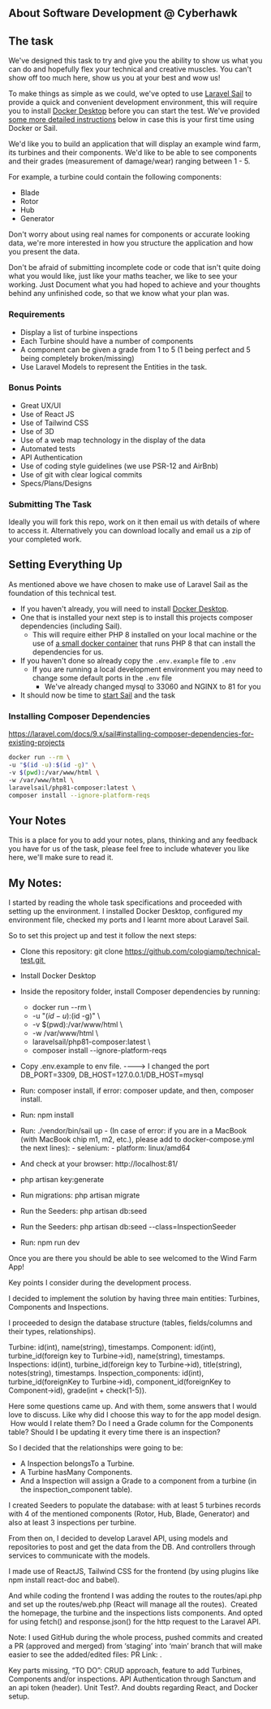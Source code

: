 ## About Software Development @ Cyberhawk

## The task
We've designed this task to try and give you the ability to show us what you can do and hopefully flex your technical and creative muscles. You can't show off too much here, show us you at your best and wow us!

To make things as simple as we could, we've opted to use [Laravel Sail](https://laravel.com/docs/8.x/sail) to provide a quick and convenient development environment, this will require you to install
[Docker Desktop](https://www.docker.com/products/docker-desktop) before you can start the test. We've provided [some more detailed instructions](#setting-everything-up) below in case this is your first time using Docker or Sail.

We'd like you to build an application that will display an example wind farm, its turbines and their components.
We'd like to be able to see components and their grades (measurement of damage/wear) ranging between 1 - 5.

For example, a turbine could contain the following components:
- Blade
- Rotor
- Hub
- Generator

Don't worry about using real names for components or accurate looking data, we're more interested in how you structure the application and how you present the data.

Don't be afraid of submitting incomplete code or code that isn't quite doing what you would like, just like your maths teacher, we like to see your working.
Just Document what you had hoped to achieve and your thoughts behind any unfinished code, so that we know what your plan was.

### Requirements
- Display a list of turbine inspections
- Each Turbine should have a number of components
- A component can be given a grade from 1 to 5 (1 being perfect and 5 being completely broken/missing)
- Use Laravel Models to represent the Entities in the task.

### Bonus Points
- Great UX/UI
- Use of React JS
- Use of Tailwind CSS
- Use of 3D
- Use of a web map technology in the display of the data
- Automated tests
- API Authentication
- Use of coding style guidelines (we use PSR-12 and AirBnb)
- Use of git with clear logical commits
- Specs/Plans/Designs

### Submitting The Task
Ideally you will fork this repo, work on it then email us with details of where to access it.
Alternatively you can download locally and email us a zip of your completed work.

## Setting Everything Up
As mentioned above we have chosen to make use of Laravel Sail as the foundation of this technical test.
- If you haven't already, you will need to install [Docker Desktop](https://www.docker.com/products/docker-desktop).
- One that is installed your next step is to install this projects composer dependencies (including Sail).
    - This will require either PHP 8 installed on your local machine or the use of [a small docker container](https://laravel.com/docs/8.x/sail#installing-composer-dependencies-for-existing-projects) that runs PHP 8 that can install the dependencies for us.
- If you haven't done so already copy the `.env.example` file to `.env`
    - If you are running a local development environment you may need to change some default ports in the `.env` file
        - We've already changed mysql to 33060 and NGINX to 81 for you
- It should now be time to [start Sail](https://laravel.com/docs/8.x/sail#starting-and-stopping-sail) and the task

### Installing Composer Dependencies
https://laravel.com/docs/9.x/sail#installing-composer-dependencies-for-existing-projects
```bash
docker run --rm \
-u "$(id -u):$(id -g)" \
-v $(pwd):/var/www/html \
-w /var/www/html \
laravelsail/php81-composer:latest \
composer install --ignore-platform-reqs
```

## Your Notes
This is a place for you to add your notes, plans, thinking and any feedback you have for us of the task, please feel free to include whatever you like here, we'll make sure to read it. 

## My Notes:


I started by reading the whole task specifications and proceeded with setting up the environment. I installed Docker Desktop, configured my environment file, checked my ports and I learnt more about Laravel Sail.

So to set this project up and test it follow the next steps:

- Clone this repository: git clone https://github.com/cologiamp/technical-test.git 
- Install Docker Desktop
- Inside the repository folder, install Composer dependencies by running:
    * docker run --rm \
    * -u "$(id -u):$(id -g)" \
    * -v $(pwd):/var/www/html \
    * -w /var/www/html \
    * laravelsail/php81-composer:latest \
    * composer install --ignore-platform-reqs

- Copy .env.example to env file. ----> I changed the port DB_PORT=3309, DB_HOST=127.0.0.1/DB_HOST=mysql 
- Run: composer install, if error: composer update, and then, composer install.
- Run: npm install
- Run: ./vendor/bin/sail up 
        - (In case of error: if you are in a MacBook (with MacBook chip m1, m2, etc.), please add to docker-compose.yml the next lines):
        -     selenium:
        -         platform: linux/amd64
- And check at your browser: http://localhost:81/
  
- php artisan key:generate
- Run migrations: php artisan migrate
- Run the Seeders: php artisan db:seed 
- Run the Seeders: php artisan db:seed --class=InspectionSeeder

- Run: npm run dev
  





Once you are there you should be able to see welcomed to the Wind Farm App!

Key points I consider during the development process.

I decided to implement the solution by having three main entities: Turbines, Components and Inspections.

I proceeded to design the database structure (tables, fields/columns and their types, relationships).

Turbine: id(int), name(string), timestamps.
Component: id(int), turbine_id(foreign key to Turbine->id), name(string), timestamps.
Inspections: id(int), turbine_id(foreign key to Turbine->id), title(string), notes(string), timestamps.
Inspection_components: id(int), turbine_id(foreignKey to Turbine->id), component_id(foreignKey to Component->id), grade(int + check(1-5)).

Here some questions came up. And with them, some answers that I would love to discuss. Like why did I choose this way to for the app model design.  How would I relate them? Do I need a Grade column for the Components table? Should I be updating it every time there is an inspection?

So I decided that the relationships were going to be:
- A Inspection belongsTo a Turbine.
- A Turbine hasMany Components.
- And a Inspection will assign a Grade to a component from a turbine (in the inspection_component table).

I created Seeders to populate the database: with at least 5 turbines records with 4 of the mentioned components (Rotor, Hub, Blade, Generator) and also at least 3 inspections per turbine.

From then on, I decided to develop Laravel API, using models and repositories to post and get the data from the DB. And controllers through services to communicate with the models.

I made use of ReactJS, Tailwind CSS for the frontend (by using plugins like npm install react-doc and babel).

And while coding the frontend I was adding the routes to the routes/api.php and set up the routes/web.php (React will manage all the routes). 
Created the homepage, the turbine and the inspections lists components. And opted for using fetch() and response.json() for the http request to the Laravel API.

Note: I used GitHub during the whole process, pushed commits and created a PR (approved and merged) from ‘staging’ into ‘main’ branch that will make easier to see the added/edited files: PR Link: .

Key parts missing, “TO DO”: CRUD approach, feature to add Turbines, Components and/or inspections. API Authentication through Sanctum and an api token (header). Unit Test?. And doubts regarding React, and Docker setup.
